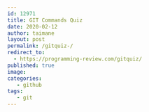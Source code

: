 ```yaml
---
id: 12971
title: GIT Commands Quiz
date: 2020-02-12
author: taimane
layout: post
permalink: /gitquiz-/
redirect_to:  
  - https://programming-review.com/gitquiz/
published: true
image: 
categories: 
   - github
tags:
   - git
---
```


